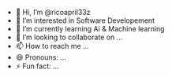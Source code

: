 - 👋 Hi, I’m @ricoapril33z
- 👀 I’m interested in Software Developement
- 🌱 I’m currently learning Ai & Machine learning
- 💞️ I’m looking to collaborate on ...
- 📫 How to reach me ...
- 😄 Pronouns: ...
- ⚡ Fun fact: ...

<!---
ricoapril33z/ricoapril33z is a ✨ special ✨ repository because its `README.md` (this file) appears on your GitHub profile.
You can click the Preview link to take a look at your changes.
--->
